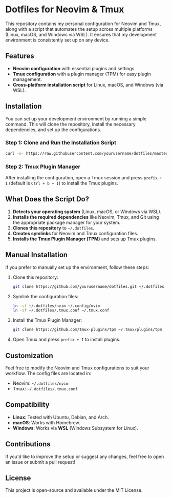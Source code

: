 # Dotfiles for Neovim & Tmux

This repository contains my personal configuration for Neovim and Tmux, along with a script that automates the setup across multiple platforms (Linux, macOS, and Windows via WSL). It ensures that my development environment is consistently set up on any device.

## Features

- **Neovim configuration** with essential plugins and settings.
- **Tmux configuration** with a plugin manager (TPM) for easy plugin management.
- **Cross-platform installation script** for Linux, macOS, and Windows (via WSL).

## Installation

You can set up your development environment by running a simple command. This will clone the repository, install the necessary dependencies, and set up the configurations.

### Step 1: Clone and Run the Installation Script

```bash
curl -o- https://raw.githubusercontent.com/yourusername/dotfiles/master/install.sh | bash
```

### Step 2: Tmux Plugin Manager

After installing the configuration, open a Tmux session and press `prefix + I` (default is `Ctrl + b + I`) to install the Tmux plugins.

## What Does the Script Do?

1. **Detects your operating system** (Linux, macOS, or Windows via WSL).
2. **Installs the required dependencies** like Neovim, Tmux, and Git using the appropriate package manager for your system.
3. **Clones this repository** to `~/.dotfiles`.
4. **Creates symlinks** for Neovim and Tmux configuration files.
5. **Installs the Tmux Plugin Manager (TPM)** and sets up Tmux plugins.

## Manual Installation

If you prefer to manually set up the environment, follow these steps:

1. Clone this repository:

   ```bash
   git clone https://github.com/yourusername/dotfiles.git ~/.dotfiles
   ```

2. Symlink the configuration files:

   ```bash
   ln -sf ~/.dotfiles/nvim ~/.config/nvim
   ln -sf ~/.dotfiles/.tmux.conf ~/.tmux.conf
   ```

3. Install the Tmux Plugin Manager:

   ```bash
   git clone https://github.com/tmux-plugins/tpm ~/.tmux/plugins/tpm
   ```

4. Open Tmux and press `prefix + I` to install plugins.

## Customization

Feel free to modify the Neovim and Tmux configurations to suit your workflow. The config files are located in:

* Neovim: `~/.dotfiles/nvim`
* Tmux: `~/.dotfiles/.tmux.conf`

## Compatibility

* **Linux**: Tested with Ubuntu, Debian, and Arch.
* **macOS**: Works with Homebrew.
* **Windows**: Works via **WSL** (Windows Subsystem for Linux).

## Contributions

If you'd like to improve the setup or suggest any changes, feel free to open an issue or submit a pull request!

## License

This project is open-source and available under the MIT License.
